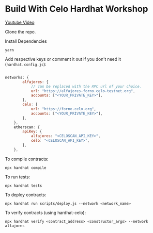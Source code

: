 # Build With Celo Hardhat Workshop

[Youtube Video](https://www.youtube.com/watch?v=W7nGdHKcIFw)

Clone the repo.

Install Dependencies
```shell
yarn
```

Add respective keys or comment it out if you don't need it (`hardhat.config.js`):

```js

networks: {
        alfajores: {
            // can be replaced with the RPC url of your choice.
            url: "https://alfajores-forno.celo-testnet.org",
            accounts: ["<YOUR_PRIVATE_KEY>"],
        },
        celo: {
            url: "https://forno.celo.org",
            accounts: ["<YOUR_PRIVATE_KEY>"],
        },
    },
    etherscan: {
        apiKey: {
            alfajores: "<CELOSCAN_API_KEY>",
            celo: "<CELOSCAN_API_KEY>",
        },
    },

```


To compile contracts:

```shell
npx hardhat compile
```

To run tests:

```shell
npx hardhat tests
```

To deploy contracts:

```shell
npx hardhat run scripts/deploy.js --network <network_name>
```

To verify contracts (using hardhat-celo):

```shell
npx hardhat verify <contract_address> <constructor_args> --network alfajores
```
